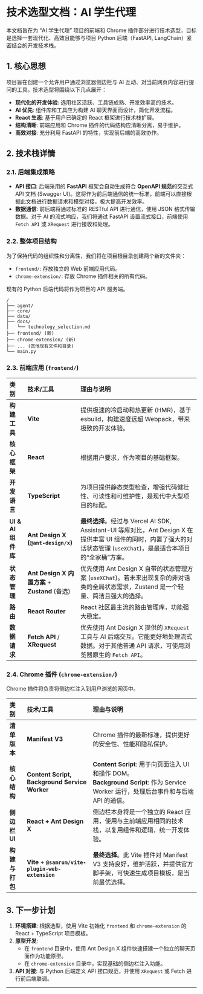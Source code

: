 # 技术选型文档：AI 学生代理

本文档旨在为 “AI 学生代理” 项目的前端和 Chrome 插件部分进行技术选型，目标是选择一套现代化、高效且能够与项目 Python 后端（FastAPI, LangChain）紧密结合的开发技术栈。

## 1. 核心思想

项目旨在创建一个允许用户通过浏览器侧边栏与 AI 互动、对当前网页内容进行提问的工具。技术选型将围绕以下几点展开：

- **现代化的开发体验**: 选用社区活跃、工具链成熟、开发效率高的技术。
- **AI 优先**: 组件库和工具应为构建 AI 聊天界面而设计，简化开发流程。
- **React 生态**: 基于用户已确定的 React 框架进行技术栈扩展。
- **结构清晰**: 前端应用和 Chrome 插件的代码结构应清晰分离，易于维护。
- **高效对接**: 充分利用 FastAPI 的特性，实现前后端的高效协作。

## 2. 技术栈详情

### 2.1. 后端集成策略

- **API 接口**: 后端采用的 **FastAPI** 框架会自动生成符合 **OpenAPI 规范**的交互式 API 文档 (Swagger UI)。这将作为前后端通信的统一标准，前端可以直接根据此文档进行数据请求和模型对接，极大提高开发效率。
- **数据通信**: 前后端将通过标准的 RESTful API 进行通信，使用 JSON 格式传输数据。对于 AI 的流式响应，我们将通过 FastAPI 设置流式接口，前端使用 `Fetch API` 或 `XRequest` 进行接收和处理。

### 2.2. 整体项目结构

为了保持代码的组织性和分离性，我们将在项目根目录创建两个新的文件夹：

- `frontend/`: 存放独立的 Web 前端应用代码。
- `chrome-extension/`: 存放 Chrome 插件相关的所有代码。

现有的 Python 后端代码将作为项目的 API 服务端。

```
/
├── agent/
├── core/
├── data/
├── docs/
│   └── technology_selection.md
├── frontend/ (新)
├── chrome-extension/ (新)
├── ... (其他现有文件和目录)
└── main.py
```

### 2.3. 前端应用 (`frontend/`)

| 类别               | 技术/工具                                      | 理由与说明                                                                                                                                                              |
| :----------------- | :--------------------------------------------- | :---------------------------------------------------------------------------------------------------------------------------------------------------------------------- |
| **构建工具**       | **Vite**                                       | 提供极速的冷启动和热更新 (HMR)，基于 esbuild，构建速度远超 Webpack，带来极致的开发体验。                                                                                |
| **核心框架**       | **React**                                      | 根据用户要求，作为项目的基础框架。                                                                                                                                      |
| **开发语言**       | **TypeScript**                                 | 为项目提供静态类型检查，增强代码健壮性、可读性和可维护性，是现代中大型项目的标配。                                                                                      |
| **UI & AI 组件库** | **Ant Design X (`@ant-design/x`)**             | **最终选择**。经过与 Vercel AI SDK, Assistant-UI 等库对比，Ant Design X 在提供丰富 UI 组件的同时，内置了强大的对话状态管理 (`useXChat`)，是最适合本项目的“全家桶”方案。 |
| **状态管理**       | **Ant Design X 内置方案** + **Zustand** (备选) | 优先使用 Ant Design X 自带的状态管理方案 (`useXChat`)。若未来出现复杂的非对话类的全局状态需求，Zustand 是一个轻量、简洁且强大的选择。                                   |
| **路由**           | **React Router**                               | React 社区最主流的路由管理库，功能强大稳定。                                                                                                                            |
| **数据请求**       | **Fetch API** / **XRequest**                   | 优先使用 Ant Design X 提供的 `XRequest` 工具与 AI 后端交互。它能更好地处理流式数据。对于其他普通 API 请求，可使用浏览器原生的 `Fetch API`。                             |

### 2.4. Chrome 插件 (`chrome-extension/`)

Chrome 插件将负责将侧边栏注入到用户浏览的网页中。

| 类别           | 技术/工具                                          | 理由与说明                                                                                                                                |
| :------------- | :------------------------------------------------- | :---------------------------------------------------------------------------------------------------------------------------------------- |
| **清单版本**   | **Manifest V3**                                    | Chrome 插件的最新标准，提供更好的安全性、性能和隐私保护。                                                                                 |
| **核心结构**   | **Content Script, Background Service Worker**      | **Content Script**: 用于向页面注入 UI 和操作 DOM。<br/>**Background Script**: 作为 Service Worker 运行，处理后台事件和与后端 API 的通信。 |
| **侧边栏 UI**  | **React + Ant Design X**                           | 侧边栏本身将是一个独立的 React 应用，使用与主前端应用相同的技术栈，以复用组件和逻辑，统一开发体验。                                       |
| **构建与打包** | **Vite** + **`@samrum/vite-plugin-web-extension`** | **最终选择**。此 Vite 插件对 Manifest V3 支持良好，维护活跃，并提供官方脚手架，可快速生成项目模板，是当前最优选择。                       |

## 3. 下一步计划

1.  **环境搭建**: 根据选型，使用 Vite 初始化 `frontend` 和 `chrome-extension` 的 React + TypeScript 项目模板。
2.  **原型开发**:
    - 在 `frontend` 目录中，使用 Ant Design X 组件快速搭建一个独立的聊天页面作为功能原型。
    - 在 `chrome-extension` 目录中，实现基础的侧边栏注入功能。
3.  **API 对接**: 与 Python 后端定义 API 接口规范，并使用 `XRequest` 或 Fetch 进行前后端联调。

---
